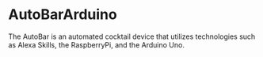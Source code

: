 # AutoBarArduino
The AutoBar is an automated cocktail device that utilizes technologies such as Alexa Skills, the RaspberryPi, and the Arduino Uno.
